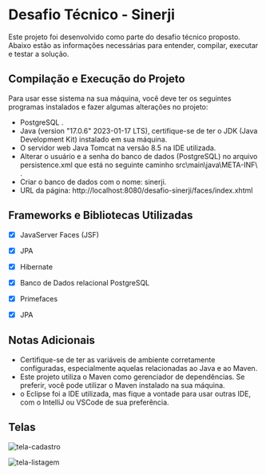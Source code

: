 # Desafio Técnico - Sinerji

Este projeto foi desenvolvido como parte do desafio técnico proposto. Abaixo estão as informações necessárias para entender, compilar, executar e testar a solução.

## Compilação e Execução do Projeto

Para usar esse sistema na sua máquina, você deve ter os seguintes programas instalados e fazer algumas alterações no projeto:


- PostgreSQL .
- Java (version "17.0.6" 2023-01-17 LTS), certifique-se de ter o JDK (Java Development Kit) instalado em sua máquina.
- O servidor web Java Tomcat na versão 8.5 na IDE utilizada.
- Alterar o usuário e a senha do banco de dados (PostgreSQL) no arquivo persistence.xml que está no seguinte caminho src\main\java\META-INF\ .
- Criar o banco de dados com o nome: sinerji.
- URL da página: http://localhost:8080/desafio-sinerji/faces/index.xhtml


## Frameworks e Bibliotecas Utilizadas

- [x] JavaServer Faces (JSF)
- [x] JPA
- [x] Hibernate
- [x] Banco de Dados relacional PostgreSQL
- [x] Primefaces
- [x] JPA


## Notas Adicionais

- Certifique-se de ter as variáveis de ambiente corretamente configuradas, especialmente aquelas relacionadas ao Java e ao Maven.
- Este projeto utiliza o Maven como gerenciador de dependências. Se preferir, você pode utilizar o Maven instalado na sua máquina.
- o Eclipse foi a IDE utilizada, mas fique a vontade para usar outras IDE, com o IntelliJ ou VSCode de sua preferência.

## Telas
![tela-cadastro](https://github.com/mulucas/desafio-tecnico-sinerji/assets/35462940/6a880302-8f2d-4377-b080-01fc809f7a87)

![tela-listagem](https://github.com/mulucas/desafio-tecnico-sinerji/assets/35462940/6e010f6c-beaa-4c69-b3ec-f561f4830e0f)
